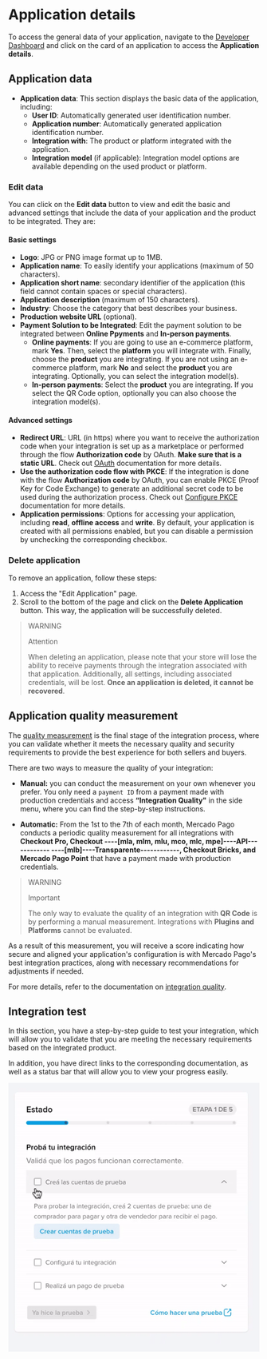 # Application details

To access the general data of your application, navigate to the [Developer Dashboard](/developers/panel/app) and click on the card of an application to access the **Application details**.

## Application data

* **Application data**: This section displays the basic data of the application, including:
  - **User ID**: Automatically generated user identification number.
  - **Application number**: Automatically generated application identification number.
  - **Integration with**: The product or platform integrated with the application.
  - **Integration model** (if applicable): Integration model options are available depending on the used product or platform.

### Edit data

You can click on the **Edit data** button to view and edit the basic and advanced settings that include the data of your application and the product to be integrated. They are:

#### Basic settings

* **Logo**: JPG or PNG image format up to 1MB.
* **Application name**: To easily identify your applications (maximum of 50 characters).
* **Application short name**: secondary identifier of the application (this field cannot contain spaces or special characters).
* **Application description** (maximum of 150 characters).
* **Industry**: Choose the category that best describes your business.
* **Production website URL** (optional).
* **Payment Solution to be Integrated**: Edit the payment solution to be integrated between **Online Ppyments** and **In-person payments**.
  - **Online payments**: If you are going to use an e-commerce platform, mark **Yes**. Then, select the **platform** you will integrate with. Finally, choose the **product** you are integrating. If you are not using an e-commerce platform, mark **No** and select the **product** you are integrating. Optionally, you can select the integration model(s).
  - **In-person payments**: Select the **product** you are integrating. If you select the QR Code option, optionally you can also choose the integration model(s).

#### Advanced settings

* **Redirect URL**: URL (in https) where you want to receive the authorization code when your integration is set up as a marketplace or performed through the flow **Authorization code** by OAuth. **Make sure that is a static URL**. Check out [OAuth](/developers/en/docs/security/oauth/introduction) documentation for more details.
* **Use the authorization code flow with PKCE**: If the integration is done with the flow **Authorization code** by OAuth, you can enable PKCE (Proof Key for Code Exchange) to generate an additional secret code to be used during the authorization process.  Check out [Configure PKCE](/developers/en/docs/security/oauth/creation#:~:text=Access%20Token.-,Configure%20PKCE,-The%20PKCE%20) documentation for more details.
* **Application permissions**: Options for accessing your application, including **read**, **offline access** and **write**. By default, your application is created with all permissions enabled, but you can disable a permission by unchecking the corresponding checkbox.

### Delete application

To remove an application, follow these steps:

1. Access the "Edit Application" page.
2. Scroll to the bottom of the page and click on the **Delete Application** button.
This way, the application will be successfully deleted.

> WARNING
>
> Attention
>
> When deleting an application, please note that your store will lose the ability to receive payments through the integration associated with that application. Additionally, all settings, including associated credentials, will be lost. **Once an application is deleted, it cannot be recovered**.

## Application quality measurement

The [quality measurement](/developers/en/docs/integration-quality) is the final stage of the integration process, where you can validate whether it meets the necessary quality and security requirements to provide the best experience for both sellers and buyers.

There are two ways to measure the quality of your integration:
 * **Manual:** you can conduct the measurement on your own whenever you prefer. You only need a `payment ID` from a payment made with production credentials and access **“Integration Quality"** in the side menu, where you can find the step-by-step instructions.

 * **Automatic:** From the 1st to the 7th of each month, Mercado Pago conducts a periodic quality measurement for all integrations with **Checkout Pro, Checkout ----[mla, mlm, mlu, mco, mlc, mpe]----API------------ ----[mlb]----Transparente------------, Checkout Bricks, and Mercado Pago Point** that have a payment made with production credentials.

> WARNING
>
> Important
>
> The only way to evaluate the quality of an integration with **QR Code** is by performing a manual measurement. Integrations with **Plugins and Platforms** cannot be evaluated.

As a result of this measurement, you will receive a score indicating how secure and aligned your application's configuration is with Mercado Pago's best integration practices, along with necessary recommendations for adjustments if needed.

For more details, refer to the documentation on [integration quality](/developers/en/guides/additional-content/homologator/homologator).

## Integration test

In this section, you have a step-by-step guide to test your integration, which will allow you to validate that you are meeting the necessary requirements based on the integrated product. 

In addition, you have direct links to the corresponding documentation, as well as a status bar that will allow you to view your progress easily.

![Validation screen for integration test](/images/dashboard/testing-validation-es.gif)